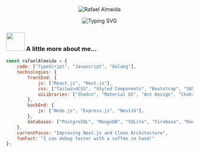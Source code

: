 <div align="center">
<img src="assets/header.svg" alt="Rafael Almeida"/>
</div>

<p align="center">
<img src="https://readme-typing-svg.demolab.com?font=Ysabeau&weight=500&size=24&pause=1000&color=4BAA9E&center=true&vCenter=true&width=435&lines=fullstack+creative+engineer;loves+code+and+inspiring+others;The+Force+is+strong+with+you" alt="Typing SVG" />
</p>

### <img src="https://media.giphy.com/media/VgCDAzcKvsR6OM0uWg/giphy.gif" width="50"> A little more about me...  

```javascript
const rafaelAlmeida = {   
    code: ["TypeScript", "Javascript", "Golang"],    
    technologies: {
        frontEnd: {
            js: ["React.js", "Next.js"],
            css: ["TailwindCSS", "Styled Components", "Bootstrap", "SASS"],
            uiLibraries: ["Shadcn", "Material UI", "Ant Design", "Chakra UI"],
        },
        backEnd: {
            js: ["Node.js", "Express.js", "NestJS"],
        },
        databases: ["PostgreSQL", "MongoDB", "SQLite", "Firebase", "Redis"],
    },
    currentFocus: "Improving Next.js and Clean Architecture",
    funFact: "I can debug faster with a coffee in hand!"
};
